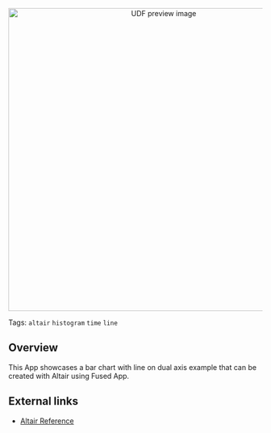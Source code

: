 <!--fused:preview-->
<p align="center"><img src="https://fused-magic.s3.amazonaws.com/thumbnails/apps-public/Line_Histogram_Example.png" width="600" alt="UDF preview image"></p>

<!--fused:tags-->
Tags: `altair` `histogram` `time` `line`

<!--fused:readme-->
## Overview

This App showcases a bar chart with line on dual axis example that can be created with Altair using Fused App.

## External links

- [Altair Reference](https://altair-viz.github.io/gallery/bar_and_line_with_dual_axis.html)
